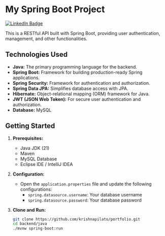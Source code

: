 # My Spring Boot Project

[![LinkedIn Badge](https://img.shields.io/badge/LinkedIn-Connect-blue?style=flat&logo=linkedin)](https://www.linkedin.com/in/khovakrishnapilato)

This is a RESTful API built with Spring Boot, providing user authentication, management, and other functionalities.

## Technologies Used

* **Java:** The primary programming language for the backend.
* **Spring Boot:** Framework for building production-ready Spring applications.
* **Spring Security:** Framework for authentication and authorization.
* **Spring Data JPA:** Simplifies database access with JPA.
* **Hibernate:** Object-relational mapping (ORM) framework for Java.
* **JWT (JSON Web Token):** For secure user authentication and authorization.
* **Database:** MySQL

## Getting Started

1. **Prerequisites:**
   * Java JDK (21)
   * Maven
   * MySQL Database
   * Eclipse IDE / IntelliJ IDEA

2. **Configuration:**
   * Open the `application.properties` file and update the following configurations:
      * `spring.datasource.username`: Your database username
      * `spring.datasource.password`: Your database password

3. **Clone and Run:**

   ```bash
   git clone https://github.com/krishnapilato/portfolio.git
   cd backend/java
   ./mvnw spring-boot:run